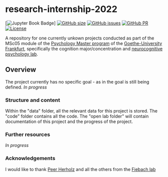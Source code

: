 # research-internship-2022

[![Jupyter Book Badge](https://jupyterbook.org/badge.svg)]
[![GitHub size](https://img.shields.io/github/repo-size/tchaase/research-internship-2022)](https://github.com/repronim/OHBMEducation-2022/archive/master.zip)
[![GitHub issues](https://img.shields.io/github/issues/tchaase/research-internship-2022?style=plastic)](https://github.com/tchaase/research-internship-2022/issues)
[![GitHub PR](https://img.shields.io/github/issues/tchaase/research-internship-2022)](https://github.com/tchaase/research-internship-2022)
[![License](https://img.shields.io/github/license/tchaase/research-internship-2022)](https://github.com/tchaase/research-internship-2022)

A repository for one currently unkown projects conducted as part of the MSc05 module of the [Psychology Master program](https://www.psychologie.uni-frankfurt.de/48331594/Willkommen_auf_den_Seiten_des_Instituts_f%C3%BCr_Psychologie?legacy_request=1) of the [Goethe-University Frankfurt](https://www.uni-frankfurt.de/de?), specifically the cognition major/concentration and [neurocognitive psychology lab](http://www.fiebachlab.org/).


## Overview

The project currently has no specific goal - as in the goal is still being defined. 
*In progress*

### Structure and content

Within the "data" folder, all the relevant data for this project is stored. 
The "code" folder contains all the code.
The "open lab folder" will contain documentation of this project and the progress of the project. 

### Further resources

*In progress*

### Acknowledgements

I would like to thank [Peer Herholz](https://github.com/PeerHerholz) and all the others from the [Fiebach lab](http://www.fiebachlab.org/)